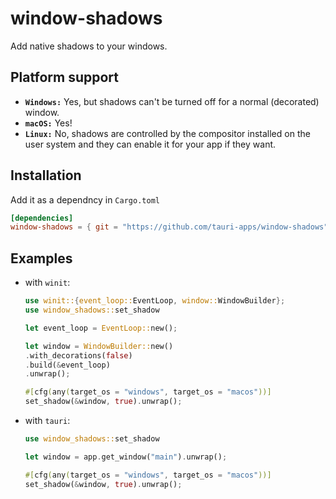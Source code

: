 # window-shadows

Add native shadows to your windows.

## Platform support

 - **`Windows:`** Yes, but shadows can't be turned off for a normal (decorated) window.
 - **`macOS:`** Yes!
 - **`Linux:`** No, shadows are controlled by the compositor installed on the user system and they can enable it for your app if they want.

## Installation

Add it as a dependncy in `Cargo.toml`
```toml
[dependencies]
window-shadows = { git = "https://github.com/tauri-apps/window-shadows" }
```

## Examples

- with `winit`:
    ```rs
    use winit::{event_loop::EventLoop, window::WindowBuilder};
    use window_shadows::set_shadow

    let event_loop = EventLoop::new();

    let window = WindowBuilder::new()
    .with_decorations(false)
    .build(&event_loop)
    .unwrap();

    #[cfg(any(target_os = "windows", target_os = "macos"))]
    set_shadow(&window, true).unwrap();
    ```

- with `tauri`:
    ```rs
    use window_shadows::set_shadow

    let window = app.get_window("main").unwrap();

    #[cfg(any(target_os = "windows", target_os = "macos"))]
    set_shadow(&window, true).unwrap();
    ```
